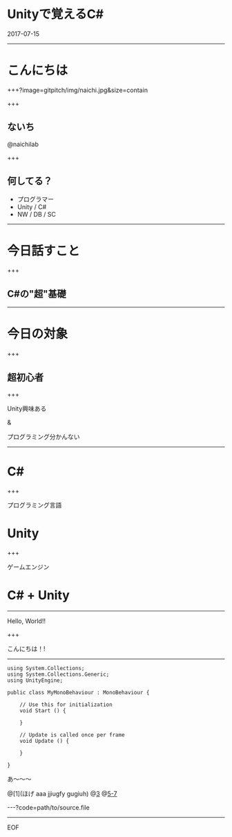 # <span>Unityで覚えるC#</span>

2017-07-15

---

# こんにちは

+++?image=gitpitch/img/naichi.jpg&size=contain

+++

## ないち

@naichilab

+++

## 何してる？

* プログラマー
* Unity / C#
* NW / DB / SC

---

# 今日話すこと

+++

## <span>C#の"超"基礎</span>

---

# 今日の対象

+++

## 超初心者

+++

Unity興味ある

&

プログラミング分かんない

---

# C<span>#</span>

+++

プログラミング言語

# Unity

+++

ゲームエンジン

# C# + Unity

---



Hello, World!!

+++

こんにちは！!

---

```
using System.Collections;
using System.Collections.Generic;
using UnityEngine;

public class MyMonoBehaviour : MonoBehaviour {

	// Use this for initialization
	void Start () {

	}

	// Update is called once per frame
	void Update () {

	}

}
```
あ〜〜〜

@[1](ほげ aaa jjiugfy gugiuh)
@[3](dydfiguygiughoi)
@[5-7](aaaaaaaaa)

---?code=path/to/source.file



---

EOF
